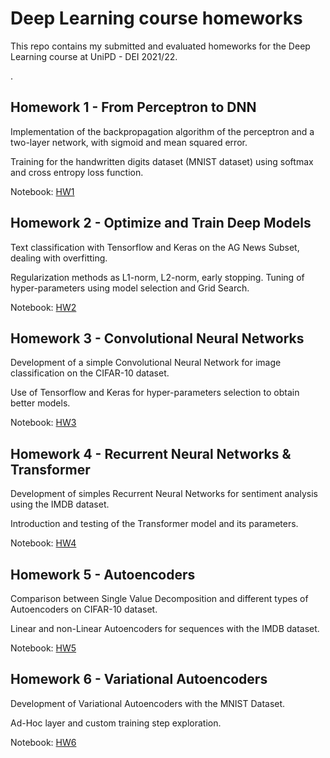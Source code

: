 # Deep Learning course homeworks
This repo contains my submitted and evaluated homeworks for the Deep Learning course at UniPD - DEI 2021/22.

.

## Homework 1 - From Perceptron to DNN
Implementation of the backpropagation algorithm of the perceptron and a two-layer network, with sigmoid and mean squared error.

Training for the handwritten digits dataset (MNIST dataset) using softmax and cross entropy loss function.

Notebook: [HW1](https://github.com/stefanobinotto/Deep-Learning/blob/main/HW1.ipynb)

## Homework 2 - Optimize and Train Deep Models

Text classification with Tensorflow and Keras on the AG News Subset, dealing with overfitting.

Regularization methods as L1-norm, L2-norm, early stopping. Tuning of hyper-parameters using model selection and Grid Search.

Notebook: [HW2](https://github.com/stefanobinotto/Deep-Learning/blob/main/HW2.ipynb)

## Homework 3 - Convolutional Neural Networks

Development of a simple Convolutional Neural Network for image classification on the CIFAR-10 dataset.

Use of Tensorflow and Keras for hyper-parameters selection to obtain better models.

Notebook: [HW3](https://github.com/stefanobinotto/Deep-Learning/blob/main/HW3.ipynb)

## Homework 4 - Recurrent Neural Networks & Transformer

Development of simples Recurrent Neural Networks for sentiment analysis using the IMDB dataset.

Introduction and testing of the Transformer model and its parameters.

Notebook: [HW4](https://github.com/stefanobinotto/Deep-Learning/blob/main/HW4.ipynb)

## Homework 5 - Autoencoders

Comparison between Single Value Decomposition and different types of Autoencoders on CIFAR-10 dataset.

Linear and non-Linear Autoencoders for sequences with the IMDB dataset.

Notebook: [HW5](https://github.com/stefanobinotto/Deep-Learning/blob/main/HW5.ipynb)

## Homework 6 - Variational Autoencoders

Development of Variational Autoencoders with the MNIST Dataset.

Ad-Hoc layer and custom training step exploration.

Notebook: [HW6](https://github.com/stefanobinotto/Deep-Learning/blob/main/HW6.ipynb)
